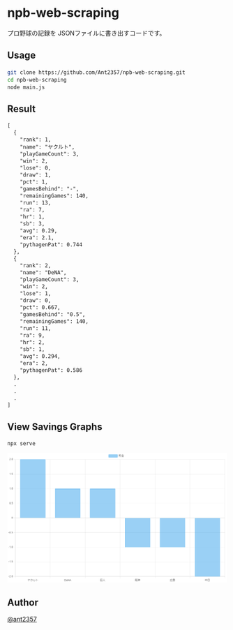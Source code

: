 npb-web-scraping
===

プロ野球の記録を JSONファイルに書き出すコードです。

## Usage
```bash
git clone https://github.com/Ant2357/npb-web-scraping.git
cd npb-web-scraping
node main.js
```
## Result
```
[
  {
    "rank": 1,
    "name": "ヤクルト",
    "playGameCount": 3,
    "win": 2,
    "lose": 0,
    "draw": 1,
    "pct": 1,
    "gamesBehind": "-",
    "remainingGames": 140,
    "run": 13,
    "ra": 7,
    "hr": 1,
    "sb": 3,
    "avg": 0.29,
    "era": 2.1,
    "pythagenPat": 0.744
  },
  {
    "rank": 2,
    "name": "DeNA",
    "playGameCount": 3,
    "win": 2,
    "lose": 1,
    "draw": 0,
    "pct": 0.667,
    "gamesBehind": "0.5",
    "remainingGames": 140,
    "run": 11,
    "ra": 9,
    "hr": 2,
    "sb": 1,
    "avg": 0.294,
    "era": 2,
    "pythagenPat": 0.586
  },
  .
  .
  .
]
```

## View Savings Graphs
```bash
npx serve
```
![貯金グラフの画面](example.png "貯金グラフの画面")

## Author
[@ant2357](https://twitter.com/ant2357)